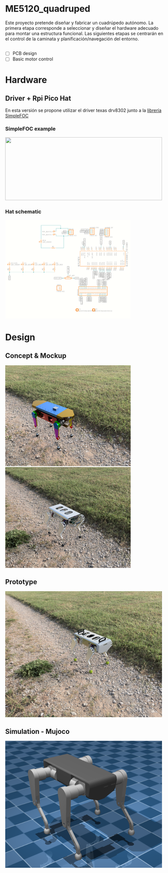 # ME5120_quadruped
Este proyecto pretende diseñar y fabricar un cuadrúpedo autónomo. La primera etapa corresponde a seleccionar y diseñar el hardware adecuado para montar una estructura funcional.
Las siguientes etapas se centrarán en el control de la caminata y planificación/navegación del entorno.

## 
- [ ] PCB design
- [ ] Basic motor control

# Hardware
## Driver + Rpi Pico Hat
En esta versión se propone utilizar el driver texas drv8302 junto a la [librería SimpleFOC](https://docs.simplefoc.com/drv8302_example)
### SimpleFOC example
<img src="https://docs.simplefoc.com/extras/Images/drv8302_arduino_connection.jpg" width="500" height="200" />

### Hat schematic
 
<img src="/wiring.png" width="400">

# Design

## Concept & Mockup
<p float="left">
  <img src="/concept.PNG" width="400"> 
  <img src="/mockup.PNG" width="400">
</p>

## Prototype
<img src="/prototipo.PNG" width="500">

## Simulation - Mujoco
<img src="/sim_mujoco.png" width="500">
